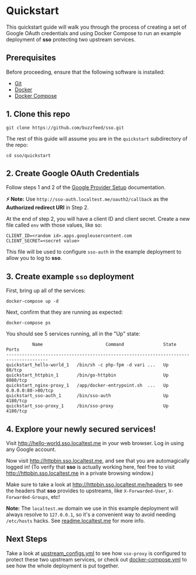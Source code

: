 # Quickstart

This quickstart guide will walk you through the process of creating a set of
Google OAuth credentials and using Docker Compose to run an example deployment
of **sso** protecting two upstream services.


## Prerequisites

Before proceeding, ensure that the following software is installed:
- [Git](https://help.github.com/articles/set-up-git/#setting-up-git)
- [Docker](https://docs.docker.com/install/)
- [Docker Compose](https://docs.docker.com/compose/install/)


## 1. Clone this repo

    git clone https://github.com/buzzfeed/sso.git

The rest of this guide will assume you are in the `quickstart` subdirectory of
the repo:

    cd sso/quickstart


## 2. Create Google OAuth Credentials

Follow steps 1 and 2 of the [Google Provider Setup](google_provider_setup.md)
documentation.

**⚡️ Note:** Use `http://sso-auth.localtest.me/oauth2/callback` as the
**Authorized redirect URI** in Step 2.

At the end of step 2, you will have a client ID and client secret. Create a new
file called `env` with those values, like so:

    CLIENT_ID=<random id>.apps.googleusercontent.com
    CLIENT_SECRET=<secret value>

This file will be used to configure `sso-auth` in the example deployment to
allow you to log to **sso**.


## 3. Create example `sso` deployment

First, bring up all of the services:

    docker-compose up -d

Next, confirm that they are running as expected:

    docker-compose ps

You should see 5 services running, all in the "Up" state:

              Name                        Command               State         Ports
    --------------------------------------------------------------------------------------
    quickstart_hello-world_1   /bin/sh -c php-fpm -d vari ...   Up      80/tcp
    quickstart_httpbin_1       /bin/go-httpbin                  Up      8080/tcp
    quickstart_nginx-proxy_1   /app/docker-entrypoint.sh  ...   Up      0.0.0.0:80->80/tcp
    quickstart_sso-auth_1      /bin/sso-auth                    Up      4180/tcp
    quickstart_sso-proxy_1     /bin/sso-proxy                   Up      4180/tcp


## 4. Explore your newly secured services!

Visit http://hello-world.sso.localtest.me in your web browser.  Log in using
any Google account.

Now visit http://httpbin.sso.localtest.me, and see that you are automagically
logged in!  (To verify that **sso** is actually working here, feel free to
visit http://httpbin.sso.localtest.me in a private browsing window.)

Make sure to take a look at http://httpbin.sso.localtest.me/headers to see the
headers that **sso** provides to upstreams, like `X-Forwarded-User`,
`X-Forwarded-Groups`, etc!

**Note:** The `localtest.me` domain we use in this example deployment will always
resolve to `127.0.0.1`, so it's a convenient way to avoid needing `/etc/hosts`
hacks.  See [readme.localtest.me](http://readme.localtest.me/) for more info.


## Next Steps

Take a look at [upstream_configs.yml](/quickstart/upstream_configs.yml) to see
how `sso-proxy` is configured to protect these two upstream services, or check
out [docker-compose.yml](/quickstart/docker-compose.yml) to see how the whole
deployment is put together.
